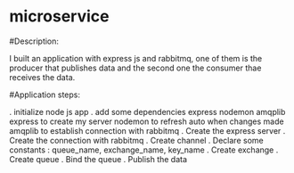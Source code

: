 # microservice

#Description:

I built an application with express js and rabbitmq, one of them is the producer that publishes data and the second one the consumer thae receives the data.

#Application steps:

. initialize node js app
. add some dependencies express nodemon amqplib
    express to create my server
    nodemon to refresh auto when changes made
    amqplib to establish connection with rabbitmq 
. Create the express server
. Create the connection with rabbitmq
. Create channel
. Declare some constants : queue_name, exchange_name, key_name
. Create exchange
. Create queue
. Bind the queue
. Publish the data
